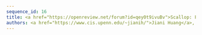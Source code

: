 ```yaml
---
sequence_id: 16
title: <a href="https://openreview.net/forum?id=qey0t9ivuBv">Scallop: From Probabilistic Deductive Databases to Scalable Differentiable Reasoning</a> / <a href="https://github.com/scallop-lang/scallop-v1">code</a>
authors: <a href="https://www.cis.upenn.edu/~jianih/">Jiani Huang</a>, <a href="https://liby99.github.io/">Ziyang Li</a>, <a href="http://binghongchen.net/">Binghong Chen</a>, <a href="https://karans.github.io/">Karan Samel</a>, <a href="https://www.cis.upenn.edu/~mhnaik/">Mayur Naik</a>, <a href="https://scholar.google.com/citations?user=Xl4E0CsAAAAJ">Le Song</a>, <a href="https://www.cs.mcgill.ca/~xsi/">Xujie Si</a>
---
```

